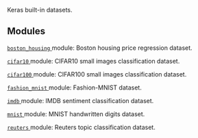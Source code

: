 Keras built-in datasets.

## Modules
[ `boston_housing` ](https://tensorflow.google.cn/api_docs/python/tf/keras/datasets/boston_housing) module: Boston housing price regression dataset.

[ `cifar10` ](https://tensorflow.google.cn/api_docs/python/tf/keras/datasets/cifar10) module: CIFAR10 small images classification dataset.

[ `cifar100` ](https://tensorflow.google.cn/api_docs/python/tf/keras/datasets/cifar100) module: CIFAR100 small images classification dataset.

[ `fashion_mnist` ](https://tensorflow.google.cn/api_docs/python/tf/keras/datasets/fashion_mnist) module: Fashion-MNIST dataset.

[ `imdb` ](https://tensorflow.google.cn/api_docs/python/tf/keras/datasets/imdb) module: IMDB sentiment classification dataset.

[ `mnist` ](https://tensorflow.google.cn/api_docs/python/tf/keras/datasets/mnist) module: MNIST handwritten digits dataset.

[ `reuters` ](https://tensorflow.google.cn/api_docs/python/tf/keras/datasets/reuters) module: Reuters topic classification dataset.


